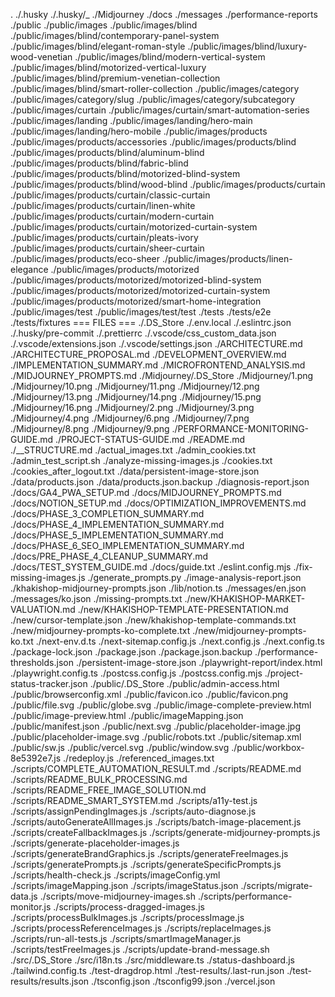 .
./.husky
./.husky/_
./Midjourney
./docs
./messages
./performance-reports
./public
./public/images
./public/images/blind
./public/images/blind/contemporary-panel-system
./public/images/blind/elegant-roman-style
./public/images/blind/luxury-wood-venetian
./public/images/blind/modern-vertical-system
./public/images/blind/motorized-vertical-luxury
./public/images/blind/premium-venetian-collection
./public/images/blind/smart-roller-collection
./public/images/category
./public/images/category/slug
./public/images/category/subcategory
./public/images/curtain
./public/images/curtain/smart-automation-series
./public/images/landing
./public/images/landing/hero-main
./public/images/landing/hero-mobile
./public/images/products
./public/images/products/accessories
./public/images/products/blind
./public/images/products/blind/aluminum-blind
./public/images/products/blind/fabric-blind
./public/images/products/blind/motorized-blind-system
./public/images/products/blind/wood-blind
./public/images/products/curtain
./public/images/products/curtain/classic-curtain
./public/images/products/curtain/linen-white
./public/images/products/curtain/modern-curtain
./public/images/products/curtain/motorized-curtain-system
./public/images/products/curtain/pleats-ivory
./public/images/products/curtain/sheer-curtain
./public/images/products/eco-sheer
./public/images/products/linen-elegance
./public/images/products/motorized
./public/images/products/motorized/motorized-blind-system
./public/images/products/motorized/motorized-curtain-system
./public/images/products/motorized/smart-home-integration
./public/images/test
./public/images/test/test
./tests
./tests/e2e
./tests/fixtures
=== FILES ===
./.DS_Store
./.env.local
./.eslintrc.json
./.husky/pre-commit
./.prettierrc
./.vscode/css_custom_data.json
./.vscode/extensions.json
./.vscode/settings.json
./ARCHITECTURE.md
./ARCHITECTURE_PROPOSAL.md
./DEVELOPMENT_OVERVIEW.md
./IMPLEMENTATION_SUMMARY.md
./MICROFRONTEND_ANALYSIS.md
./MIDJOURNEY_PROMPTS.md
./Midjourney/.DS_Store
./Midjourney/1.png
./Midjourney/10.png
./Midjourney/11.png
./Midjourney/12.png
./Midjourney/13.png
./Midjourney/14.png
./Midjourney/15.png
./Midjourney/16.png
./Midjourney/2.png
./Midjourney/3.png
./Midjourney/4.png
./Midjourney/6.png
./Midjourney/7.png
./Midjourney/8.png
./Midjourney/9.png
./PERFORMANCE-MONITORING-GUIDE.md
./PROJECT-STATUS-GUIDE.md
./README.md
./__STRUCTURE.md
./actual_images.txt
./admin_cookies.txt
./admin_test_script.sh
./analyze-missing-images.js
./cookies.txt
./cookies_after_logout.txt
./data/persistent-image-store.json
./data/products.json
./data/products.json.backup
./diagnosis-report.json
./docs/GA4_PWA_SETUP.md
./docs/MIDJOURNEY_PROMPTS.md
./docs/NOTION_SETUP.md
./docs/OPTIMIZATION_IMPROVEMENTS.md
./docs/PHASE_3_COMPLETION_SUMMARY.md
./docs/PHASE_4_IMPLEMENTATION_SUMMARY.md
./docs/PHASE_5_IMPLEMENTATION_SUMMARY.md
./docs/PHASE_6_SEO_IMPLEMENTATION_SUMMARY.md
./docs/PRE_PHASE_4_CLEANUP_SUMMARY.md
./docs/TEST_SYSTEM_GUIDE.md
./docs/guide.txt
./eslint.config.mjs
./fix-missing-images.js
./generate_prompts.py
./image-analysis-report.json
./khakishop-midjourney-prompts.json
./lib/notion.ts
./messages/en.json
./messages/ko.json
./missing-prompts.txt
./new/KHAKISHOP-MARKET-VALUATION.md
./new/KHAKISHOP-TEMPLATE-PRESENTATION.md
./new/cursor-template.json
./new/khakishop-template-commands.txt
./new/midjourney-prompts-ko-complete.txt
./new/midjourney-prompts-ko.txt
./next-env.d.ts
./next-sitemap.config.js
./next.config.js
./next.config.ts
./package-lock.json
./package.json
./package.json.backup
./performance-thresholds.json
./persistent-image-store.json
./playwright-report/index.html
./playwright.config.ts
./postcss.config.js
./postcss.config.mjs
./project-status-tracker.json
./public/.DS_Store
./public/admin-access.html
./public/browserconfig.xml
./public/favicon.ico
./public/favicon.png
./public/file.svg
./public/globe.svg
./public/image-complete-preview.html
./public/image-preview.html
./public/imageMapping.json
./public/manifest.json
./public/next.svg
./public/placeholder-image.jpg
./public/placeholder-image.svg
./public/robots.txt
./public/sitemap.xml
./public/sw.js
./public/vercel.svg
./public/window.svg
./public/workbox-8e5392e7.js
./redeploy.js
./referenced_images.txt
./scripts/COMPLETE_AUTOMATION_RESULT.md
./scripts/README.md
./scripts/README_BULK_PROCESSING.md
./scripts/README_FREE_IMAGE_SOLUTION.md
./scripts/README_SMART_SYSTEM.md
./scripts/a11y-test.js
./scripts/assignPendingImages.js
./scripts/auto-diagnose.js
./scripts/autoGenerateAllImages.js
./scripts/batch-image-placement.js
./scripts/createFallbackImages.js
./scripts/generate-midjourney-prompts.js
./scripts/generate-placeholder-images.js
./scripts/generateBrandGraphics.js
./scripts/generateFreeImages.js
./scripts/generatePrompts.js
./scripts/generateSpecificPrompts.js
./scripts/health-check.js
./scripts/imageConfig.yml
./scripts/imageMapping.json
./scripts/imageStatus.json
./scripts/migrate-data.js
./scripts/move-midjourney-images.sh
./scripts/performance-monitor.js
./scripts/process-dragged-images.js
./scripts/processBulkImages.js
./scripts/processImage.js
./scripts/processReferenceImages.js
./scripts/replaceImages.js
./scripts/run-all-tests.js
./scripts/smartImageManager.js
./scripts/testFreeImages.js
./scripts/update-brand-message.sh
./src/.DS_Store
./src/i18n.ts
./src/middleware.ts
./status-dashboard.js
./tailwind.config.ts
./test-dragdrop.html
./test-results/.last-run.json
./test-results/results.json
./tsconfig.json
./tsconfig99.json
./vercel.json
